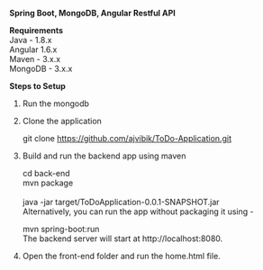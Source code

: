 <b>Spring Boot, MongoDB, Angular Restful API</b><br>

<strong>Requirements</strong><br>
Java - 1.8.x<br>
Angular 1.6.x<br>
Maven - 3.x.x<br>
MongoDB - 3.x.x<br>

<strong>Steps to Setup</strong><br>

1. Run the mongodb<br>

2. Clone the application<br>

     git clone https://github.com/ajvibik/ToDo-Application.git<br>

3. Build and run the backend app using maven<br>

    cd back-end<br>
    mvn package<br><br>
    java -jar target/ToDoApplication-0.0.1-SNAPSHOT.jar<br>
    Alternatively, you can run the app without packaging it using -<br>

    mvn spring-boot:run<br>
    The backend server will start at http://localhost:8080.<br>

4. Open the front-end folder and run the home.html file.<br>
